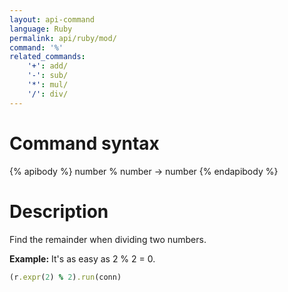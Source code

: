 ```yaml
---
layout: api-command
language: Ruby
permalink: api/ruby/mod/
command: '%'
related_commands:
    '+': add/
    '-': sub/
    '*': mul/
    '/': div/
---
```


# Command syntax #

{% apibody %}
number % number &rarr; number
{% endapibody %}

# Description #

Find the remainder when dividing two numbers.

__Example:__ It's as easy as 2 % 2 = 0.

```rb
(r.expr(2) % 2).run(conn)
```


